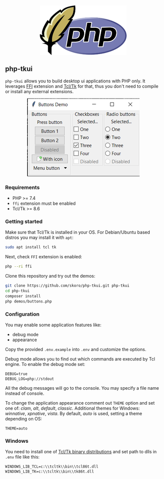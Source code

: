 <p align="center">
    <img src="logo.png" width="280" height="160">
</p>

## php-tkui

`php-tkui` allows you to build desktop ui applications with PHP only. It leverages [FFI](https://www.php.net/manual/en/book.ffi) extension and [Tcl/Tk](https://www.tcl.tk) for that, thus you don't need to compile or install any external extensions.

<p align="center"><img src="screen-demo-buttons-win.png"></p>

### Requirements

* PHP >= 7.4
* `ffi` extension must be enabled
* Tcl/Tk >= 8.6

### Getting started

Make sure that Tcl/Tk is installed in your OS. For Debian/Ubuntu based distros you may install it with `apt`:
```sh
sudo apt install tcl tk
```
Next, check `FFI` extension is enabled:
```sh
php --ri ffi
```

Clone this repository and try out the demos:
```sh
git clone https://github.com/skoro/php-tkui.git php-tkui
cd php-tkui
composer install
php demos/buttons.php
```

### Configuration

You may enable some application features like:
- debug mode
- appearance

Copy the provided `.env.example` into `.env` and customize the options.

Debug mode allows you to find out which commands are executed by Tcl engine. To enable
the debug mode set:
```env
DEBUG=true
DEBUG_LOG=php://stdout
```
All the debug messages will go to the console. You may specify a file name instead of console.

To change the application appearance comment out `THEME` option and set one of:
_clam_, _alt_, _default_, _classic_.  Additional themes for Windows: _winnative_, _xpnative_, _vista_.
By default, _auto_ is used, setting a theme depending on OS:
```env
THEME=auto
```

### Windows

You need to install one of [Tcl/Tk binary distributions](https://wiki.tcl-lang.org/page/Binary+Distributions) and set path to dlls
in `.env` file like this:

```
WINDOWS_LIB_TCL=c:\\tcltk\\bin\\tcl86t.dll
WINDOWS_LIB_TK=c:\\tcltk\\bin\\tk86t.dll
```
